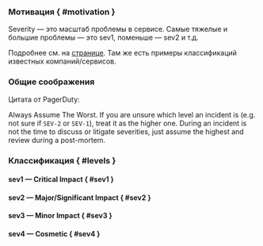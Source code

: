 ### Мотивация { #motivation }

Severity — это масштаб проблемы в сервисе. 
Самые тяжелые и большие проблемы — это sev1, поменьше — sev2 и т.д. 

Подробнее см. на [странице](../../incidents/sev-levels.md). 
Там же есть примеры классификаций известных компаний/сервисов. 

### Общие соображения

Цитата от PagerDuty: 

Always Assume The Worst.
If you are unsure which level an incident is (e.g. not sure if `SEV-2` or `SEV-1`), treat it as the higher one. 
During an incident is not the time to discuss or litigate severities, just assume the highest and review during a post-mortem.

### Классификация { #levels }

#### sev1 — Critical Impact { #sev1 }


#### sev2 — Major/Significant Impact { #sev2 }


#### sev3 — Minor Impact { #sev3 }


#### sev4 — Cosmetic { #sev4 }


